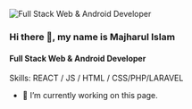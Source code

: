 
![Full Stack Web & Android Developer](https://scontent.fdac24-2.fna.fbcdn.net/v/t39.30808-6/469184003_122186883812144667_6110695155534139556_n.png?stp=dst-png_s960x960&_nc_cat=111&ccb=1-7&_nc_sid=cc71e4&_nc_ohc=XskzJprGRo4Q7kNvgGNDPRS&_nc_zt=23&_nc_ht=scontent.fdac24-2.fna&_nc_gid=A2g35JuybdVoHKgcI6tcyLl&oh=00_AYCvZy61ah13Bb4fo72GGq-7dodh1M5cLF_QAwbe9QtAHA&oe=67563CE1)
### Hi there 👋, my name is Majharul Islam
#### Full Stack Web & Android Developer

Skills:   REACT / JS / HTML / CSS/PHP/LARAVEL

- 🔭 I’m currently working on this page. 




